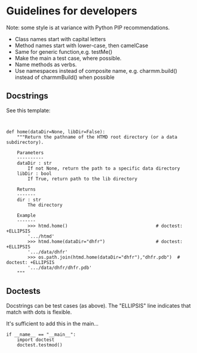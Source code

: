 Guidelines for developers
=========================

Note: some style is at variance with Python PIP recommendations.
 
* Class names start with capital letters
* Method names start with lower-case, then camelCase
* Same for generic function,e.g.   testMe()
* Make the main a test case, where possible. 
* Name methods as verbs.
* Use namespaces instead of composite name, e.g. charmm.build() instead of charmmBuild() when possible



Docstrings
----------

See this template:

~~~ 


def home(dataDir=None, libDir=False):
    """Return the pathname of the HTMD root directory (or a data subdirectory).

    Parameters
    ----------
    dataDir : str
        If not None, return the path to a specific data directory
    libDir : bool
        If True, return path to the lib directory

    Returns
    -------
    dir : str
        The directory 

    Example
    -------
        >>> htmd.home()                                 # doctest: +ELLIPSIS
        '.../htmd'
        >>> htmd.home(dataDir="dhfr")                   # doctest: +ELLIPSIS
        '.../data/dhfr'
        >>> os.path.join(htmd.home(dataDir="dhfr"),"dhfr.pdb")  # doctest: +ELLIPSIS
        '.../data/dhfr/dhfr.pdb'
    """

~~~


Doctests
--------

Docstrings can be test cases (as above). The "ELLIPSIS" line indicates that 
match with dots is flexible.   

It's sufficient to add this in the main...
 
~~~
if __name__ == "__main__":
    import doctest
    doctest.testmod()
~~~

